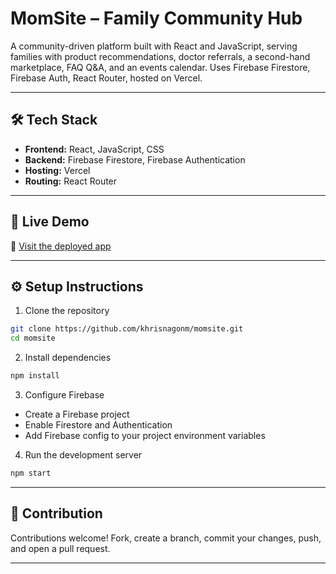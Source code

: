 
# MomSite – Family Community Hub

A community-driven platform built with React and JavaScript, serving families with product recommendations, doctor referrals, a second-hand marketplace, FAQ Q&A, and an events calendar. Uses Firebase Firestore, Firebase Auth, React Router, hosted on Vercel.

---

## 🛠️ Tech Stack

- **Frontend:** React, JavaScript, CSS  
- **Backend:** Firebase Firestore, Firebase Authentication  
- **Hosting:** Vercel
- **Routing:** React Router

---

## 🚀 Live Demo

🔗 [Visit the deployed app](https://momsitecl.vercel.app/)

---

## ⚙️ Setup Instructions

1. Clone the repository  
```bash
git clone https://github.com/khrisnagonm/momsite.git
cd momsite
```

2. Install dependencies  
```bash
npm install
```

3. Configure Firebase  
- Create a Firebase project  
- Enable Firestore and Authentication  
- Add Firebase config to your project environment variables

4. Run the development server  
```bash
npm start
```

---

## 🤝 Contribution

Contributions welcome! Fork, create a branch, commit your changes, push, and open a pull request.

---
